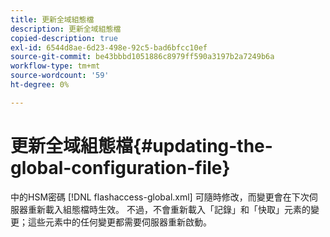 ```yaml
---
title: 更新全域組態檔
description: 更新全域組態檔
copied-description: true
exl-id: 6544d8ae-6d23-498e-92c5-bad6bfcc10ef
source-git-commit: be43bbbd1051886c8979ff590a3197b2a7249b6a
workflow-type: tm+mt
source-wordcount: '59'
ht-degree: 0%

---
```


# 更新全域組態檔{#updating-the-global-configuration-file}

中的HSM密碼 [!DNL flashaccess-global.xml] 可隨時修改，而變更會在下次伺服器重新載入組態檔時生效。 不過，不會重新載入「記錄」和「快取」元素的變更；這些元素中的任何變更都需要伺服器重新啟動。
